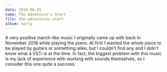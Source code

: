 ```yaml
---
date: 2019-06-25
name: The Adventure's Start
file: the-adventures-start
album: early
---
```


A very positive march-like music I originally came up with back in November 2018 while playing the piano. At first I wanted the whole piece to be played by guitars or something alike, but I couldn't find any and I didn't know what a VSTi is at the time. In fact, the biggest problem with this music is my lack of experience with working with sounds themselves, so I consider this one quite a success. 
